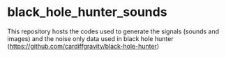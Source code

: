 # black_hole_hunter_sounds
This repository hosts the codes used to generate the signals (sounds and images) and the noise only data used in black hole hunter (https://github.com/cardiffgravity/black-hole-hunter)
